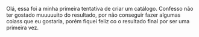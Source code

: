 Olá, essa foi a minha primeira tentativa de criar um catálogo. Confesso não ter gostado muuuuuito do resultado, por não conseguir fazer algumas coiass que eu gostaria, porém fiquei feliz co o resultado final por ser uma primeira vez.
